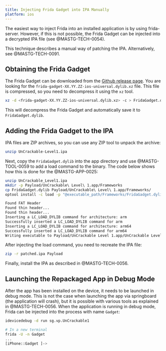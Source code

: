 ```yaml
---
title: Injecting Frida Gadget into IPA Manually
platform: ios
---
```


The easiest way to inject Frida into an installed application is by using frida-server. However, if this is not possible, the Frida Gadget can be injected into a decrypted IPA file (see @MASTG-TECH-0054).

This technique describes a manual way of patching the IPA. Alternatively, see @MASTG-TECH-0091.

## Obtaining the Frida Gadget

The Frida Gadget can be downloaded from the [Github release page](https://github.com/frida/frida/releases). You are looking for the `frida-gadget-XX.YY.ZZ-ios-universal.dylib.xz` file. This file is compressed, so you need to decompress it using the `xz` tool. 

```bash
xz -d <frida-gadget-XX.YY.ZZ-ios-universal.dylib.xz> -c > FridaGadget.dylib
```

This will decompress the Frida Gadget and automatically save it to `FridaGadget.dylib`.

## Adding the Frida Gadget to the IPA

IPA files are ZIP archives, so you can use any ZIP tool to unpack the archive:

```bash
unzip UnCrackable-Level1.ipa
```

Next, copy the `FridaGadget.dylib` into the app directory and use @MASTG-TOOL-0059 to add a load command to the binary. The code below shows how this is done for the @MASTG-APP-0025:

```bash
unzip UnCrackable_Level1.ipa
mkdir -p Payload/UnCrackable\ Level\ 1.app/Frameworks
cp FridaGadget.dylib Payload/UnCrackable\ Level\ 1.app/Frameworks/
optool install -c load -p "@executable_path/Frameworks/FridaGadget.dylib"  -t Payload/UnCrackable\ Level\ 1.app/UnCrackable\ Level\ 1

Found FAT Header
Found thin header...
Found thin header...
Inserting a LC_LOAD_DYLIB command for architecture: arm
Successfully inserted a LC_LOAD_DYLIB command for arm
Inserting a LC_LOAD_DYLIB command for architecture: arm64
Successfully inserted a LC_LOAD_DYLIB command for arm64
Writing executable to Payload/UnCrackable Level 1.app/UnCrackable Level 1...
```

After injecting the load command, you need to recreate the IPA file:

```bash
zip -r patched.ipa Payload
```

Finally, install the IPA as described in @MASTG-TECH-0056.

## Launching the Repackaged App in Debug Mode

After the app has been installed on the device, it needs to be launched in debug mode. This is not the case when launching the app via springboard (the application will crash), but it is possible with various tools as explained in @MASTG-TECH-0056. When the application is running in debug mode, Frida can be injected into the process with name `Gadget`:

```bash
idevicedebug -d run sg.vp.UnCrackable1

# In a new terminal
frida -U -n Gadget
...
[iPhone::Gadget ]-> 
```